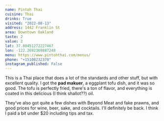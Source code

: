 ```yaml
---
name: Pintoh Thai
cuisine: Thai
drinks: True
visited: "2022-08-13"
address: 1442 Franklin St
area: Downtown Oakland
taste: 2
value: 2
lat: 37.80451272227467
lon: -122.2692369887248
menu: https://www.pintohthai.com/menus/
phone: "+15108232370"
instagram_published: False
---
```


This is a Thai place that does a lot of the standards and other stuff, but with excellent quality. I got the **pad makuer**, a eggplant tofu dish, and it was so good. The tofu is perfectly fried, there's a ton of flavor, and everything is coated in this delicious (I think shallot??) oil. 

They've also got quite a few dishes with Beyond Meat and fake prawns, and good prices for wine, beer, sake, and cocktails. I'll definitely be back. I think I paid a bit under $20 including tips and tax.
